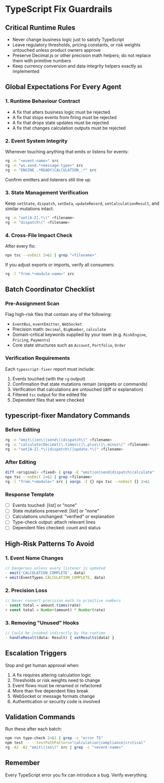 ﻿# TypeScript Fix Guardrails

## Critical Runtime Rules
- Never change business logic just to satisfy TypeScript
- Leave regulatory thresholds, pricing constants, or risk weights untouched unless product owners approve
- Preserve Decimal.js or other precision math helpers; do not replace them with primitive numbers
- Keep currency conversion and data integrity helpers exactly as implemented

## Global Expectations For Every Agent

### 1. Runtime Behaviour Contract
- A fix that alters business logic must be rejected
- A fix that stops events from firing must be rejected
- A fix that drops state updates must be rejected
- A fix that changes calculation outputs must be rejected

### 2. Event System Integrity
Whenever touching anything that emits or listens for events:
```bash
rg -n "<event-name>" src
rg -n "ws.send.*<message-type>" src
rg -n "ENGINE_.*READY|CALCULATION_.*" src
```
Confirm emitters and listeners still line up.

### 3. State Management Verification
Keep `setState`, `dispatch`, `setData`, `updateRecord`, `setCalculationResult`, and similar mutations intact.
```bash
rg -n "set[A-Z].*\(" <filename>
rg -n "dispatch\(" <filename>
```

### 4. Cross-File Impact Check
After every fix:
```bash
npx tsc --noEmit 2>&1 | grep "<filename>"
```
If you adjust exports or imports, verify all consumers:
```bash
rg -l "from.*<module-name>" src
```

## Batch Coordinator Checklist

### Pre-Assignment Scan
Flag high-risk files that contain any of the following:
- `EventBus`, `eventEmitter`, `WebSocket`
- Precision math: `Decimal`, `BigNumber`, `calculate`
- Domain-critical keywords supplied by your team (e.g. `RiskEngine`, `Pricing`, `Payments`)
- Core state structures such as `Account`, `Portfolio`, `Order`

### Verification Requirements
Each `typescript-fixer` report must include:
1. Events touched (with the `rg` output)
2. Confirmation that state mutations remain (snippets or commands)
3. Verification that calculations are untouched (diff or explanation)
4. Filtered `tsc` output for the edited file
5. Dependent files that were checked

## typescript-fixer Mandatory Commands

### Before Editing
```bash
rg -n "emit\(|on\(|send\(|dispatch\(" <filename>
rg -n "calculate|Decimal|\.times\(|\.plus\(|\.minus\(" <filename>
rg -n "set[A-Z].*\(|dispatch\(|update.*\(" <filename>
```

### After Editing
```bash
diff <original> <fixed> | grep -E "emit|on|send|dispatch|calculate"
npx tsc --noEmit 2>&1 | grep <filename>
rg -l "from.*<module>" src | xargs -I {} npx tsc --noEmit {} 2>&1
```

### Response Template
- [ ] Events touched: [list] or "none"
- [ ] State mutations preserved: [list] or "none"
- [ ] Calculations unchanged: "verified" or explanation
- [ ] Type-check output: attach relevant lines
- [ ] Dependent files checked: count and status

## High-Risk Patterns To Avoid

### 1. Event Name Changes
```typescript
// Dangerous unless every listener is updated
- emit('CALCULATION_COMPLETE', data)
+ emit(EventTypes.CALCULATION_COMPLETE, data)
```

### 2. Precision Loss
```typescript
// Never convert precision math to primitive numbers
- const total = amount.times(rate)
+ const total = Number(amount) * Number(rate)
```

### 3. Removing "Unused" Hooks
```typescript
// Could be invoked indirectly by the runtime
- handleResult(data: Result) { setResults(data) }
```

## Escalation Triggers
Stop and get human approval when:
1. A fix requires altering calculation logic
2. Thresholds or risk weights need to change
3. Event flows must be renamed or refactored
4. More than five dependent files break
5. WebSocket or message formats change
6. Authentication or security code is involved

## Validation Commands
Run these after each batch:
```bash
npm run type-check 2>&1 | grep -c "error TS"
npm test -- --testPathPattern="calculation|compliance|critical"
rg -A2 -B2 "emit\(|on\(" src | grep -c "<event-name>"
```

## Remember
Every TypeScript error you fix can introduce a bug. Verify everything.
